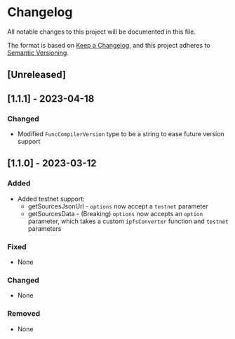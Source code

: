 # Changelog

All notable changes to this project will be documented in this file.

The format is based on [Keep a Changelog](https://keepachangelog.com/en/1.0.0/),
and this project adheres to [Semantic Versioning](https://semver.org/spec/v2.0.0.html).

## [Unreleased]

## [1.1.1] - 2023-04-18

### Changed
- Modified `FuncCompilerVersion` type to be a string to ease future version support

## [1.1.0] - 2023-03-12

### Added

- Added testnet support:
  - getSourcesJsonUrl - `options` now accept a `testnet` parameter
  - getSourcesData - (Breaking) `options` now accepts an `option` parameter, which takes a custom `ipfsConverter` function and `testnet` parameters

### Fixed

- None

### Changed

- None

### Removed

- None